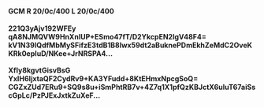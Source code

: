 #### GCM R 20/0c/400 L 20/0c/400
**221Q3yAjv192WFEy**<br/>**qA8NJMQVW9HnXnIUP+ESmo47fT/D2YkcpEN2lgV48F4=**<br/>**kV1N39IQdfMbMySFifzE3tdB1B8lwx59dt2aBuknePDmEkhZeMdC2OveKKRk0epIuD/NKee+JrNRSPA4...**<br/><br/>
**XfIy8kgvtGisvBsG**<br/>**YxIH6ljxtaQF2CydRv9+KA3YFudd+8KtEHmxNpcgSoQ=**<br/>**CGZxZUd7ERu9+SQ9s8u+iSmPhtRB7v+4Z7q1X1pfQzKBJctX6uIuT67aiSscGpLc/PzPJExJxtkZuXeF...**